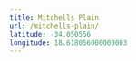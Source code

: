 ```yaml
---
title: Mitchells Plain
url: /mitchells-plain/
latitude: -34.050556
longitude: 18.618056000000003
---
```

